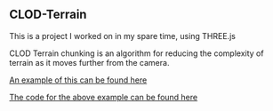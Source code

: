 ## CLOD-Terrain

This is a project I worked on in my spare time, using THREE.js

CLOD Terrain chunking is an algorithm for reducing the complexity of terrain as it moves further from the camera.

[An example of this can be found here](http://ec2-52-59-249-65.eu-central-1.compute.amazonaws.com:8282)

[The code for the above example can be found here](https://github.com/tavurth/terrain-example)
